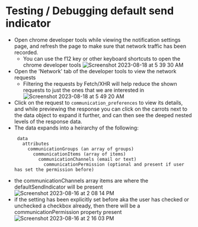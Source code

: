 # Testing / Debugging default send indicator

- Open chrome developer tools while viewing the notification settings page, and refresh the page to make sure that network traffic has been recorded.
  - You can use the f12 key or other keyboard shortcuts to open the chrome developer tools
  ![Screenshot 2023-08-18 at 5 39 30 AM](https://github.com/department-of-veterans-affairs/va.gov-team/assets/8332986/4d72ceee-4b46-4e4b-a7c4-3164f7ad8a56)
- Open the 'Network' tab of the developer tools to view the network requests
  - Filtering the requests by Fetch/XHR will help reduce the shown requests to just the ones that we are interested in
    ![Screenshot 2023-08-18 at 5 49 20 AM](https://github.com/department-of-veterans-affairs/va.gov-team/assets/8332986/19466823-a6d6-4f66-ab83-41974d918c31)
- Click on the request to `communication_preferences` to view its details, and while previewing the response you can click on the carrots next to the data object to expand it further, and can then see the deeped nested levels of the response data.
- The data expands into a heirarchy of the following:
  ```
   data
     attributes
       communicationGroups (an array of groups)
         communicationItems (array of items)
           communicationChannels (email or text)
             communicationPermission (optional and present if user has set the permission before)
  ```
 - the communicationChannels array items are where the defaultSendIndicator will be present
 ![Screenshot 2023-08-16 at 2 08 14 PM](https://github.com/department-of-veterans-affairs/va.gov-team/assets/8332986/01343b6f-d8e8-419a-9175-8a6bc21e12a4)
 - if the setting has been explicitly set before aka the user has checked or unchecked a checkbox already, then there will be a communicationPermission property present
  ![Screenshot 2023-08-16 at 2 16 03 PM](https://github.com/department-of-veterans-affairs/va.gov-team/assets/8332986/16770843-aa66-4807-a8b6-c441ab724acc)
